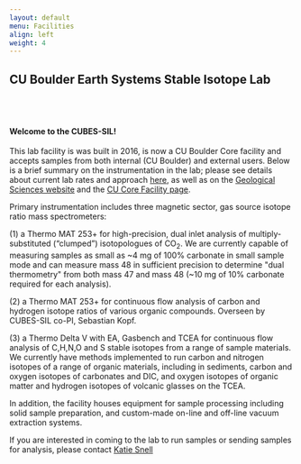 ```yaml
---
layout: default
menu: Facilities
align: left
weight: 4
---
```


<h2 class="text-center">CU Boulder Earth Systems Stable Isotope Lab</h2>
<br/>
<br/>

#### Welcome to the CUBES-SIL!

This lab facility is was built in 2016, is now a CU Boulder Core facility and accepts samples from both internal (CU Boulder) and external users. Below is a brief summary on the instrumentation in the lab; please see details about current lab rates and approach <a href="websiteCUBESSIL2.Rmd">here</a>, as well as on the <a href="https://www.colorado.edu/geologicalsciences/resources/research-facilities/earth-systems-stable-isotope-laboratory/">Geological Sciences website</a> and the <a href="https://www.colorado.edu/sharedinstrumentation/stable-isotope-mass-spectrometry-facility-rridscr019300">CU Core Facility page</a>.

Primary instrumentation includes three magnetic sector, gas source isotope ratio mass spectrometers:

 (1) a Thermo MAT 253+ for high-precision, dual inlet analysis of multiply-substituted (“clumped”) isotopologues of CO<sub>2</sub>. We are currently capable of measuring samples as small as ~4 mg of 100% carbonate in small sample mode and can measure mass 48 in sufficient precision to determine "dual thermometry" from both mass 47 and mass 48 (~10 mg of 10% carbonate required for each analysis).
 
 (2) a Thermo MAT 253+ for continuous flow analysis of carbon and hydrogen isotope ratios of various organic compounds. Overseen by CUBES-SIL co-PI, Sebastian Kopf.

 (3) a Thermo Delta V with EA, Gasbench and TCEA for continuous flow analysis of C,H,N,O and S stable isotopes from a range of sample materials. We currently have methods implemented to run carbon and nitrogen isotopes of a range of organic materials, including in sediments, carbon and oxygen isotopes of carbonates and DIC, and oxygen isotopes of organic matter and hydrogen isotopes of volcanic glasses on the TCEA.

In addition, the facility houses equipment for sample processing including solid sample preparation, and custom-made on-line and off-line vacuum extraction systems.

If you are interested in coming to the lab to run samples or sending samples for analysis, please contact [Katie Snell](mailto:kathryn.snell@Colorado.edu)

